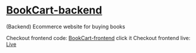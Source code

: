 # [BookCart-backend](https://github.com/mohit355/BookCart-backend)
(Backend) Ecommerce website for buying books

Checkout frontend code: [BookCart-frontend](https://github.com/mohit355/BookCart-frontend) click it 
Checkout frontend live: [Live](https://bookcart-1.web.app/)
